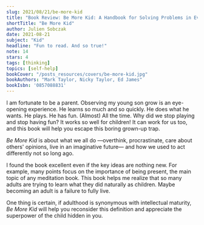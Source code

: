 ```yaml
---
slug: 2021/08/21/be-more-kid
title: "Book Review: Be More Kid: A Handbook for Solving Problems in Everyday Life"
shortTitle: "Be More Kid"
author: Julien Sobczak
date: 2021-08-21
subject: "Kid"
headline: "Fun to read. And so true!"
note: 14
stars: 4
tags: [thinking]
topics: [self-help]
bookCover: "/posts_resources/covers/be-more-kid.jpg"
bookAuthors: "Mark Taylor, Nicky Taylor, Ed James"
bookIsbn: '0857088831'
---
```



I am fortunate to be a parent. Observing my young son grow is an eye-opening experience. He learns so much and so quickly. He does what he wants. He plays. He has fun. (Almost) All the time. Why did we stop playing and stop having fun? It works so well for children! It can work for us too, and this book will help you escape this boring grown-up trap.

_Be More Kid_ is about what we all do —overthink, procrastinate, care about others' opinions, live in an imaginative future— and how we used to act differently not so long ago.

I found the book excellent even if the key ideas are nothing new. For example, many points focus on the importance of being present, the main topic of any meditation book. This book helps me realize that so many adults are trying to learn what they did naturally as children. Maybe becoming an adult is a failure to fully live.

One thing is certain, if adulthood is synonymous with intellectual maturity, _Be More Kid_ will help you reconsider this definition and appreciate the superpower of the child hidden in you.



